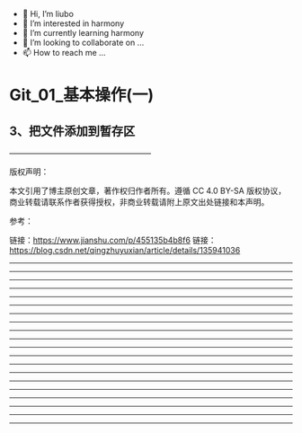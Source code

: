 * 👋 Hi, I’m liubo
* 👀 I’m interested in harmony
* 🌱 I’m currently learning harmony
* 💞️ I’m looking to collaborate on ...
* 📫 How to reach me ...



# Git_01_基本操作(一)

## 3、把文件添加到暂存区

——————————————————

版权声明：

本文引用了博主原创文章，著作权归作者所有。遵循 CC 4.0 BY-SA 版权协议，商业转载请联系作者获得授权，非商业转载请附上原文出处链接和本声明。

参考：

链接：https://www.jianshu.com/p/455135b4b8f6
链接：https://blog.csdn.net/qingzhuyuxian/article/details/135941036




---

---

---

---

---

---

---

---

---

---

---

---

---

---

---

---

---

---

---

---
